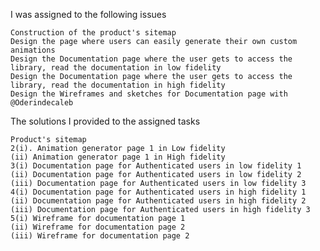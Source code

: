 I was assigned to the following issues

    Construction of the product's sitemap
    Design the page where users can easily generate their own custom animations
    Design the Documentation page where the user gets to access the library, read the documentation in low fidelity
    Design the Documentation page where the user gets to access the library, read the documentation in high fidelity
    Design the Wireframes and sketches for Documentation page with @Oderindecaleb

The solutions I provided to the assigned tasks

    Product's sitemap
    2(i). Animation generator page 1 in Low fidelity
    (ii) Animation generator page 1 in High fidelity
    3(i) Documentation page for Authenticated users in low fidelity 1
    (ii) Documentation page for Authenticated users in low fidelity 2
    (iii) Documentation page for Authenticated users in low fidelity 3
    4(i) Documentation page for Authenticated users in high fidelity 1
    (ii) Documentation page for Authenticated users in high fidelity 2
    (iii) Documentation page for Authenticated users in high fidelity 3
    5(i) Wireframe for documentation page 1
    (ii) Wireframe for documentation page 2
    (iii) Wireframe for documentation page 2


